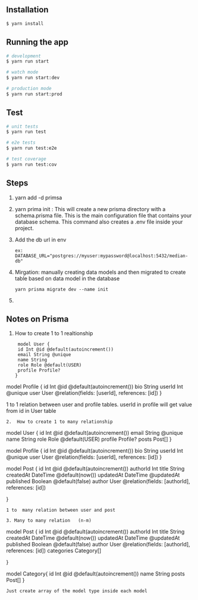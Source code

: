## Installation

```bash
$ yarn install
```

## Running the app

```bash
# development
$ yarn run start

# watch mode
$ yarn run start:dev

# production mode
$ yarn run start:prod
```

## Test

```bash
# unit tests
$ yarn run test

# e2e tests
$ yarn run test:e2e

# test coverage
$ yarn run test:cov
```

## Steps

1. yarn add -d primsa
2. yarn prima init : This will create a new prisma directory with a schema.prisma file. This is the main configuration file that contains your database schema. This command also creates a .env file inside your project.
3. Add the db url in env
   ```
   ex: DATABASE_URL="postgres://myuser:mypassword@localhost:5432/median-db"
   ```
4. Mirgation: manually creating data models and then migrated to create table based on data model in the database

   ```
   yarn prisma migrate dev --name init
   ```

5.

## Notes on Prisma

1. How to create 1 to 1 realtionship
   ```
    model User {
    id Int @id @default(autoincrement())
    email String @unique
    name String
    role Role @default(USER)
    profile Profile?
   }
   ```

model Profile {
id Int @id @default(autoincrement())
bio String
userId Int @unique
user User @relation(fields: [userId], references: [id])
}

1 to 1 relation between user and profile tables. userId in profile will get value from id in User table

```
2.  How to create 1 to many relationship

```

model User {
id Int @id @default(autoincrement())
email String @unique
name String
role Role @default(USER)
profile Profile?
posts Post[]
}

model Profile {
id Int @id @default(autoincrement())
bio String
userId Int @unique
user User @relation(fields: [userId], references: [id])
}

model Post {
id Int @id @default(autoincrement())
authorId Int
title String
createdAt DateTime @default(now())
updatedAt DateTime @updatedAt
published Boolean @default(false)
author User @relation(fields: [authorId], references: [id])

}

```
1 to  many relation between user and post

3. Many to many relation   (n-m)

```

model Post {
id Int @id @default(autoincrement())
authorId Int
title String
createdAt DateTime @default(now())
updatedAt DateTime @updatedAt
published Boolean @default(false)
author User @relation(fields: [authorId], references: [id])
categories Category[]

}

model Category{
id Int @id @default(autoincrement())
name String
posts Post[]
}

```
Just create array of the model type inside each model
```
